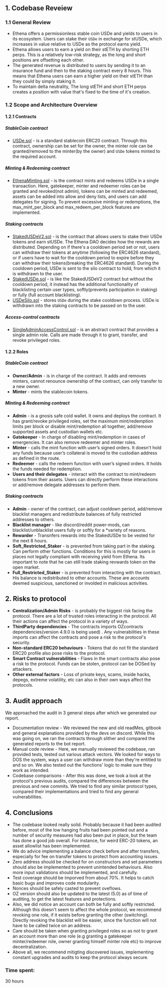## **1. Codebase Reveiew**
### **1.1 General Review**
  - Ethena offers a permissionless stable coin USDe and yields to users in its ecosystem. Users can stake their `USDe` in exchange for stUSDe, which increases in value relative to USDe as the protocol earns yield.
  - Ethena allows users to earn a yield on their stETH by shorting ETH perps. This is a relatively low-risk strategy, as the long and short positions are offsetting each other. 
  - The generated revenue is distributed to users by sending it to an insurance fund and then to the staking contract every 8 hours. This means that Ethena users can earn a higher yield on their stETH than they could by simply staking it.
  - To maintain delta neutrality, The long stETH and short ETH perps creates a position with value that's fixed to the time of it's creation.
### **1.2 Scope and Architecture Overview**
#### **1.2.1 Contracts**
##### StableCoin contract 
  - [USDe.sol](https://github.com/code-423n4/2023-10-ethena/blob/main/contracts/USDe.sol) - is a standard stablecoin ERC20 contract. Through this contract, ownership can be set for the owner, the minter role can be granted/removed to the minter(by the owner) and `USDe` tokens minted to the required account.
##### Minting & Redeeming contract
  - [EthenaMinting.sol](https://github.com/code-423n4/2023-10-ethena/blob/main/contracts/EthenaMinting.sol) - is the contract mints and redeems USDe in a single transaction. Here, gatekeeper, minter and redeemer roles can be granted and revoked(not admin), tokens can be minted and redeemed, assets can be added into allow and deny lists, and users can add delegates for signing. To prevent excessive minting or redemptions, the max_mint_per_block and max_redeem_per_block features are implemented. 
##### Staking contracts
  - [StakedUSDeV2.sol](https://github.com/code-423n4/2023-10-ethena/blob/main/contracts/StakedUSDeV2.sol) - is the contract that allows users to stake their USDe tokens and earn stUSDe. The Ethena DAO decides how the rewards are distributed. Depending on if there's a cooldown period set or not, users can withdraw their tokens at anytime (following the ERC4626 standard), or if users have to wait for the cooldown period to expire before they can withdraw their tokens(breaking the ERC4626 standard). During the cooldown period, USDe is sent to the silo contract to hold, from which it is withdrawn to the user.
  - [StakedUSDe.sol](https://github.com/code-423n4/2023-10-ethena/blob/main/contracts/StakedUSDe.sol) - is like the StakedUSDeV2 contract but without the cooldown period, it instead has the additional functionality of blacklisting certain user types, softly(prevents participation in staking) or fully (full account blacklisting). 
  - [USDeSilo.sol](https://github.com/code-423n4/2023-10-ethena/blob/main/contracts/USDeSilo.sol) - stores `USDe` during the stake cooldown process. USDe is withdrawn into the staking contracts to be passed on to the user.
##### Access-control contracts
  - [SingleAdminAccessControl.sol](https://github.com/code-423n4/2023-10-ethena/blob/main/contracts/SingleAdminAccessControl.sol) -  is an abstract contract that provides a single admin role. Calls are made through it to grant, transfer, and revoke privileged roles.

#### **1.2.2 Roles**
##### StableCoin contract
  - **Owner/Admin** - is in charge of the contract. It adds and removes minters, cannot renounce ownership of the contract, can only transfer to a new owner.
  - **Minter** - mints the stablecoin tokens.
##### Minting & Redeeming contract
  - **Admin** - is a gnosis safe cold wallet. It owns and deploys the contract. It has grant/revoke privileged roles, set the maximum mint/redemption limits per block or disable mint/redemption all together, add/remove supported assets and custodian wallets etc.
  - **Gatekeeper** - In charge of disabling mint/redemption in cases of emergencies. It can also remove redeemer and minter roles.
  - **Minter** - calls the mint function with user’s signed orders. It doesn't hold any funds because user’s collateral is moved to the custodian address as defined in the route.
  - **Redeemer** - calls the redeem function with user’s signed orders. It holds the funds needed for redemption.
  - **Users and their delegates** - interact with the contract to mint/redeem tokens from their assets. Users can directly perform these interactions or add/remove delegate addresses to perform them. 
##### Staking contracts
  - **Admin** - owner of the contract, can adjust cooldown period, add/remove blacklist managers and redistribute balances of fully restricted addresses to others.
  - **Blacklist manager** - like discord/reddit power-mods, can blacklist/unblacklist users fully or softly for a *variety of reasons.
  - **Rewarder** - Transnfers rewards into the StakedUSDe to be vested for the next 8 hours.
  - **Soft_Restricted_Staker** - is prevented from taking part in the staking. Can perform other functions. Conditions for this is mostly for users in places not legally compliant with receiving yield from Ethena. Its important to note that he can still trade staking revwards token on the open market.
  - **Full_Restricted_Staker** - is prevented from interacting with the contract. His balance is redistributed to other accounts. These are accounts deemed suspicious, sanctioned or involded in malicious activities.

## **2. Risks to protocol**
  - **Centralization/Admin Risks** - is probably the biggest risk facing the protocol. There are a lot of trusted roles interacting in the protocol. All their actions can affect the protocol in a variety of ways.
  - **ThirdParty dependencies** - The contracts imports OZcontracts dependencies(version 4.9.0 is being used) . Any vulnerabilities in these imports can affect the contracts and pose a risk to the protocol's security.
  - **Non-standard ERC20 behaviours** - Tokens that do not fit the standard ERC20 profile also pose risks to the protocol.  
  - **Smart Contract vulnerabilities** - Flaws in the smart contracts also pose a risk to the protocol. Funds can be stolen, protocol can be DOSed by attackers.
  - **Other external factors** - Loss of private keys, scams, inside hacks, depegs, extreme volatility, etc can also in their own ways affect the protocols.
    
## **3. Audit approach**
We approached the audit in 3 general steps after which we generated our report.
- Documentation review -  We reviewed the new and old readMes, gitbook and general explanations provided by the devs on discord. While this was going on, we ran the contracts through slither and compared the generated reports to the bot report.
- Manual code review - Here, we manually reviewed the codebase, ran provided tests, tested out various attack vectors. We looked for ways to DOS the system, ways a user can withdraw more than they're entitled to and so on. We also tested out the functions' logic to make sure they work as intended.
- Codebase comparisons - After this was done, we took a look at the protocol's previous audits, compared the differences between the previous and new commits. We tried to find any similar protocol types, compared their implementations and tried to find any general vulnerabilities.

## **4. Conclusions**

  - The codebase looked really solid. Probably because it had been audited before, most of the low hanging fruits had been pointed out and a number of security measures had also been put in place, but the team has done a good job overall. For instance, for weird ERC-20 tokens, an asset allowlist has been implemented.
  - We do advice implementing a balance check before and after transfers, especially for fee on transfer tokens to protect from accounting issues.
  - Zero address should be checked for on constructors and set parameters should also be implemented to prevent unintended behaviours. Also more input validations should be implemented, and carefully.
  - Test coverage should be imporved from about 70%. It helps to catch basic bugs and improves code modularity.
  - Nonces should be safely casted to prevent oveflows.
  - OZ version should also be updated to the latest (5.0) as of time of auditing, to get the latest features and protections.
  - Also, we did notice an account can both be fully and softly restricted. Although this doesn't seem to affect the whole protocol, we recommend revoking one role, if it exists before granting the other (switching). Directly revoking the blacklist will be easier, since the function will not have to be called twice on an address. 
  - Care should be taken when granting privileged roles so as not to grant an account more than one role (e.g granting a gatekeeper minter/redeemer role, owner granting himself minter role etc) to improve decentralization.
  - Above all, we recommend mitigting discovered issues, implementing constant upgrades and audits to keep the protocol always secure.
   







### Time spent:
30 hours